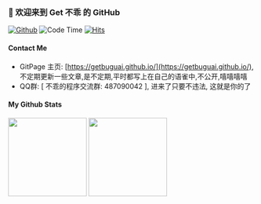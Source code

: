 ### 👋 欢迎来到 Get 不乖 的 GitHub

[![Github](https://img.shields.io/github/followers/getbuguai?label=Follow&style=plastic)](https://github.com/getbuguai)
![Code Time](https://img.shields.io/endpoint?style=flat-square&url=https://codetime-api.datreks.com/badge/65?logoColor=white%26project=%26recentMS=0%26showProject=true)
[![Hits](https://hits.seeyoufarm.com/api/count/incr/badge.svg?url=https%3A%2F%2Fgithub.com%2Fgetbuguai&count_bg=%2379C83D&title_bg=%23555555&icon=&icon_color=%23E7E7E7&title=views&edge_flat=false)](https://hits.seeyoufarm.com)

#### Contact Me 

- GitPage 主页: [https://getbuguai.github.io/](https://getbuguai.github.io/), 不定期更新一些文章,是不定期,平时都写上在自己的语雀中,不公开,嘻嘻嘻嘻
- QQ群: [ 不乖的程序交流群: 487090042 ], 进来了只要不违法, 这就是你的了



#### My Github Stats

<div>
<img height="160px" src="https://github-readme-stats.vercel.app/api?username=getbuguai&count_private=true&show_icons=true&hide=issues&layout=compact&hide_border=true" />
<img height="160px" src="https://github-readme-stats.vercel.app/api/top-langs/?username=getbuguai&layout=compact&hide_border=true" />
</div>


